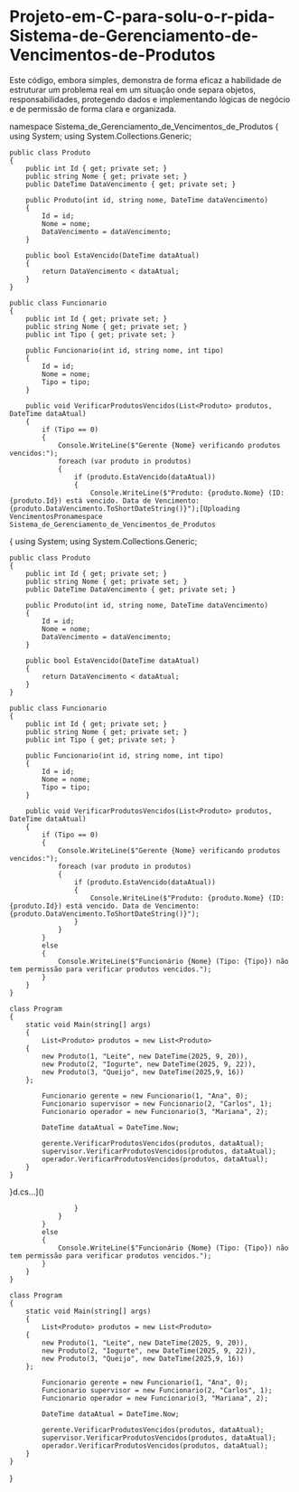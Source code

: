 # Projeto-em-C-para-solu-o-r-pida-Sistema-de-Gerenciamento-de-Vencimentos-de-Produtos
Este código, embora simples, demonstra de forma eficaz a habilidade de estruturar um problema real em um situação onde separa objetos, responsabilidades, protegendo dados e implementando lógicas de negócio e de permissão de forma clara e organizada.


namespace Sistema_de_Gerenciamento_de_Vencimentos_de_Produtos
{
    using System;
    using System.Collections.Generic;

    public class Produto
    {
        public int Id { get; private set; }
        public string Nome { get; private set; }
        public DateTime DataVencimento { get; private set; }

        public Produto(int id, string nome, DateTime dataVencimento)
        {
            Id = id;
            Nome = nome;
            DataVencimento = dataVencimento;
        }

        public bool EstaVencido(DateTime dataAtual)
        {
            return DataVencimento < dataAtual;
        }
    }

    public class Funcionario
    {
        public int Id { get; private set; }
        public string Nome { get; private set; }
        public int Tipo { get; private set; }

        public Funcionario(int id, string nome, int tipo)
        {
            Id = id;
            Nome = nome;
            Tipo = tipo;
        }

        public void VerificarProdutosVencidos(List<Produto> produtos, DateTime dataAtual)
        {
            if (Tipo == 0)
            {
                Console.WriteLine($"Gerente {Nome} verificando produtos vencidos:");
                foreach (var produto in produtos)
                {
                    if (produto.EstaVencido(dataAtual))
                    {
                        Console.WriteLine($"Produto: {produto.Nome} (ID: {produto.Id}) está vencido. Data de Vencimento: {produto.DataVencimento.ToShortDateString()}");[Uploading VencimentosPronamespace Sistema_de_Gerenciamento_de_Vencimentos_de_Produtos
{
    using System;
    using System.Collections.Generic;

    public class Produto
    {
        public int Id { get; private set; }
        public string Nome { get; private set; }
        public DateTime DataVencimento { get; private set; }

        public Produto(int id, string nome, DateTime dataVencimento)
        {
            Id = id;
            Nome = nome;
            DataVencimento = dataVencimento;
        }

        public bool EstaVencido(DateTime dataAtual)
        {
            return DataVencimento < dataAtual;
        }
    }

    public class Funcionario
    {
        public int Id { get; private set; }
        public string Nome { get; private set; }
        public int Tipo { get; private set; }

        public Funcionario(int id, string nome, int tipo)
        {
            Id = id;
            Nome = nome;
            Tipo = tipo;
        }

        public void VerificarProdutosVencidos(List<Produto> produtos, DateTime dataAtual)
        {
            if (Tipo == 0)
            {
                Console.WriteLine($"Gerente {Nome} verificando produtos vencidos:");
                foreach (var produto in produtos)
                {
                    if (produto.EstaVencido(dataAtual))
                    {
                        Console.WriteLine($"Produto: {produto.Nome} (ID: {produto.Id}) está vencido. Data de Vencimento: {produto.DataVencimento.ToShortDateString()}");
                    }
                }
            }
            else
            {
                Console.WriteLine($"Funcionário {Nome} (Tipo: {Tipo}) não tem permissão para verificar produtos vencidos.");
            }
        }
    }

    class Program
    {
        static void Main(string[] args)
        {
            List<Produto> produtos = new List<Produto>
        {
            new Produto(1, "Leite", new DateTime(2025, 9, 20)),
            new Produto(2, "Iogurte", new DateTime(2025, 9, 22)),
            new Produto(3, "Queijo", new DateTime(2025,9, 16))
        };

            Funcionario gerente = new Funcionario(1, "Ana", 0);
            Funcionario supervisor = new Funcionario(2, "Carlos", 1);
            Funcionario operador = new Funcionario(3, "Mariana", 2);

            DateTime dataAtual = DateTime.Now;

            gerente.VerificarProdutosVencidos(produtos, dataAtual);
            supervisor.VerificarProdutosVencidos(produtos, dataAtual);
            operador.VerificarProdutosVencidos(produtos, dataAtual);
        }
    }
}d.cs…]()

                    }
                }
            }
            else
            {
                Console.WriteLine($"Funcionário {Nome} (Tipo: {Tipo}) não tem permissão para verificar produtos vencidos.");
            }
        }
    }

    class Program
    {
        static void Main(string[] args)
        {
            List<Produto> produtos = new List<Produto>
        {
            new Produto(1, "Leite", new DateTime(2025, 9, 20)),
            new Produto(2, "Iogurte", new DateTime(2025, 9, 22)),
            new Produto(3, "Queijo", new DateTime(2025,9, 16))
        };

            Funcionario gerente = new Funcionario(1, "Ana", 0);
            Funcionario supervisor = new Funcionario(2, "Carlos", 1);
            Funcionario operador = new Funcionario(3, "Mariana", 2);

            DateTime dataAtual = DateTime.Now;

            gerente.VerificarProdutosVencidos(produtos, dataAtual);
            supervisor.VerificarProdutosVencidos(produtos, dataAtual);
            operador.VerificarProdutosVencidos(produtos, dataAtual);
        }
    }
}
